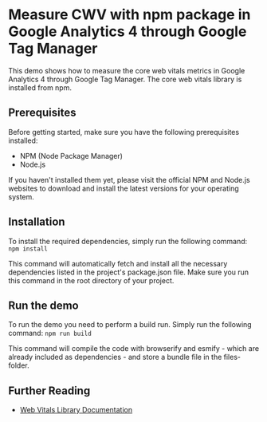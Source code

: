# Measure CWV with npm package in Google Analytics 4 through Google Tag Manager

This demo shows how to measure the core web vitals metrics in Google Analytics 4 through Google Tag Manager. The core web vitals library is installed from npm.

## Prerequisites
Before getting started, make sure you have the following prerequisites installed:

- NPM (Node Package Manager)
- Node.js

If you haven't installed them yet, please visit the official NPM and Node.js websites to download and install the latest versions for your operating system.

## Installation

To install the required dependencies, simply run the following command: `npm install`

This command will automatically fetch and install all the necessary dependencies listed in the project's package.json file. Make sure you run this command in the root directory of your project.

## Run the demo

To run the demo you need to perform a build run. Simply run the following command: `npm run build`

This command will compile the code with browserify and esmify - which are already included as dependencies - and store a bundle file in the files-folder.

## Further Reading

- [Web Vitals Library Documentation](https://github.com/GoogleChrome/web-vitals)